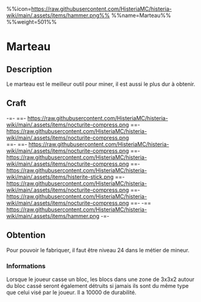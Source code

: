 %%icon=https://raw.githubusercontent.com/HisteriaMC/histeria-wiki/main/.assets/items/hammer.png%%
%%name=Marteau%%
%%weight=501%%
# Marteau

## Description
Le marteau est le meilleur outil pour miner, il est aussi le plus dur à obtenir.

## Craft
-=-
 ==- https://raw.githubusercontent.com/HisteriaMC/histeria-wiki/main/.assets/items/nocturite-compress.png
 ==- https://raw.githubusercontent.com/HisteriaMC/histeria-wiki/main/.assets/items/nocturite-compress.png  
 ==- 
 ==- https://raw.githubusercontent.com/HisteriaMC/histeria-wiki/main/.assets/items/nocturite-compress.png
 ==- https://raw.githubusercontent.com/HisteriaMC/histeria-wiki/main/.assets/items/nocturite-compress.png
 ==- https://raw.githubusercontent.com/HisteriaMC/histeria-wiki/main/.assets/items/histerite-stick.png
 ==- https://raw.githubusercontent.com/HisteriaMC/histeria-wiki/main/.assets/items/nocturite-compress.png
 ==- https://raw.githubusercontent.com/HisteriaMC/histeria-wiki/main/.assets/items/nocturite-compress.png
 ==- 
 -== https://raw.githubusercontent.com/HisteriaMC/histeria-wiki/main/.assets/items/hammer.png
-=-

## Obtention
Pour pouvoir le fabriquer, il faut être niveau 24 dans le métier de mineur.

### Informations
Lorsque le joueur casse un bloc, les blocs dans une zone de 3x3x2 autour du bloc cassé seront également détruits si jamais ils sont du même type que celui visé par le joueur.
Il a 10000 de durabilité.
